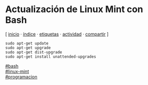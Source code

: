 # Actualización de Linux Mint con Bash
[ [inicio](/index.md) · [índice](/indice.md) · [etiquetas](/etiquetas.md) · [actividad](/actividad.md) · [compartir](https://x.com/intent/tweet?text=Actualizaci%C3%B3n+de+Linux+Mint+con+Bash+%E2%80%94+Bash%2C+Programaci%C3%B3n%2C+Linux+Mint%0A%0A%E2%86%92+https%3A%2F%2Fgithub.com%2Fjucardus%2Fjucardus.github.io%2Fblob%2Fmain%2Fa%2Fc%2Ft%2Factualizacion-de-linux-mint-con-bash.md%0A%0A%23bash_jucardus%0A%23linux_mint_jucardus%0A%23programacion_jucardus) ]

```
sudo apt-get update
sudo apt-get upgrade
sudo apt-get dist-upgrade
sudo apt-get install unattended-upgrades
```

[#bash](/b/a/bash.md)  
[#linux-mint](/l/i/linux-mint.md)  
[#programacion](/p/r/programacion.md)
